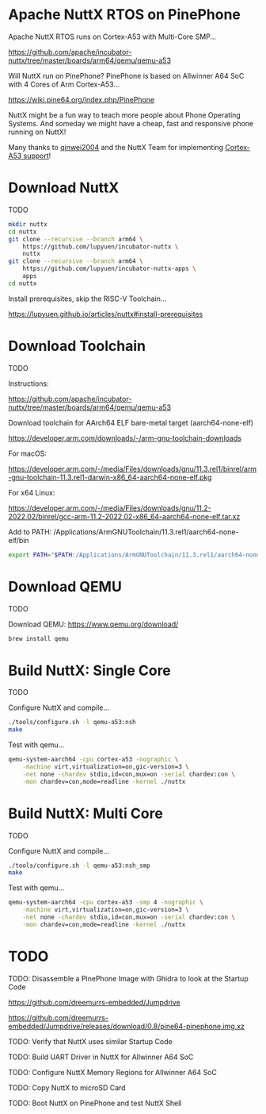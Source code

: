 # Apache NuttX RTOS on PinePhone

Apache NuttX RTOS runs on Cortex-A53 with Multi-Core SMP...

https://github.com/apache/incubator-nuttx/tree/master/boards/arm64/qemu/qemu-a53

Will NuttX run on PinePhone? PinePhone is based on Allwinner A64 SoC with 4 Cores of Arm Cortex-A53...

https://wiki.pine64.org/index.php/PinePhone

NuttX might be a fun way to teach more people about Phone Operating Systems. And someday we might have a cheap, fast and responsive phone running on NuttX!

Many thanks to [qinwei2004](https://github.com/qinwei2004) and the NuttX Team for implementing [Cortex-A53 support](https://github.com/apache/incubator-nuttx/pull/6478)!

# Download NuttX

TODO

```bash
mkdir nuttx
cd nuttx
git clone --recursive --branch arm64 \
    https://github.com/lupyuen/incubator-nuttx \
    nuttx
git clone --recursive --branch arm64 \
    https://github.com/lupyuen/incubator-nuttx-apps \
    apps
cd nuttx
```

Install prerequisites, skip the RISC-V Toolchain...

https://lupyuen.github.io/articles/nuttx#install-prerequisites

# Download Toolchain

TODO

Instructions:

https://github.com/apache/incubator-nuttx/tree/master/boards/arm64/qemu/qemu-a53

Download toolchain for AArch64 ELF bare-metal target (aarch64-none-elf)

https://developer.arm.com/downloads/-/arm-gnu-toolchain-downloads

For macOS:

https://developer.arm.com/-/media/Files/downloads/gnu/11.3.rel1/binrel/arm-gnu-toolchain-11.3.rel1-darwin-x86_64-aarch64-none-elf.pkg

For x64 Linux:

https://developer.arm.com/-/media/Files/downloads/gnu/11.2-2022.02/binrel/gcc-arm-11.2-2022.02-x86_64-aarch64-none-elf.tar.xz

Add to PATH: /Applications/ArmGNUToolchain/11.3.rel1/aarch64-none-elf/bin

```bash
export PATH="$PATH:/Applications/ArmGNUToolchain/11.3.rel1/aarch64-none-elf/bin"
```

# Download QEMU

TODO

Download QEMU: https://www.qemu.org/download/

```bash
brew install qemu
```

# Build NuttX: Single Core

TODO

Configure NuttX and compile...

```bash
./tools/configure.sh -l qemu-a53:nsh
make
```

Test with qemu...

```bash
qemu-system-aarch64 -cpu cortex-a53 -nographic \
    -machine virt,virtualization=on,gic-version=3 \
    -net none -chardev stdio,id=con,mux=on -serial chardev:con \
    -mon chardev=con,mode=readline -kernel ./nuttx
```

# Build NuttX: Multi Core

TODO

Configure NuttX and compile...

```bash
./tools/configure.sh -l qemu-a53:nsh_smp
make
```

Test with qemu...

```bash
qemu-system-aarch64 -cpu cortex-a53 -smp 4 -nographic \
    -machine virt,virtualization=on,gic-version=3 \
    -net none -chardev stdio,id=con,mux=on -serial chardev:con \
    -mon chardev=con,mode=readline -kernel ./nuttx
```

# TODO

TODO: Disassemble a PinePhone Image with Ghidra to look at the Startup Code

https://github.com/dreemurrs-embedded/Jumpdrive

https://github.com/dreemurrs-embedded/Jumpdrive/releases/download/0.8/pine64-pinephone.img.xz

TODO: Verify that NuttX uses similar Startup Code

TODO: Build UART Driver in NuttX for Allwinner A64 SoC

TODO: Configure NuttX Memory Regions for Allwinner A64 SoC

TODO: Copy NuttX to microSD Card

TODO: Boot NuttX on PinePhone and test NuttX Shell
